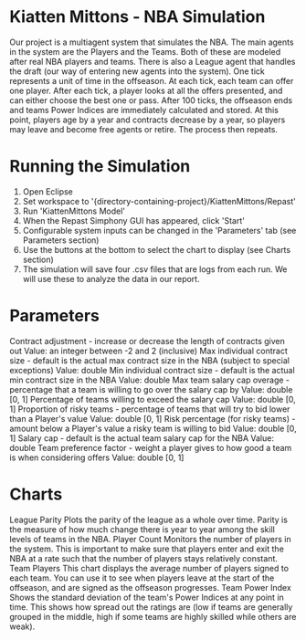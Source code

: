 # Kiatten Mittons - NBA Simulation

Our project is a multiagent system that simulates the NBA. The main agents in the system are the Players and the Teams. Both of these are modeled after real NBA players and teams. There is also a League agent that handles the draft (our way of entering new agents into the system). One tick represents a unit of time in the offseason. At each tick, each team can offer one player. After each tick, a player looks at all the offers presented, and can either choose the best one or pass. After 100 ticks, the offseason ends and teams Power Indices are immediately calculated and stored. At this point, players age by a year and contracts decrease by a year, so players may leave and become free agents or retire. The process then repeats.

Running the Simulation
========================
1. Open Eclipse
2. Set workspace to '{directory-containing-project}/KiattenMittons/Repast'
3. Run 'KiattenMittons Model'
4. When the Repast Simphony GUI has appeared, click 'Start'
5. Configurable system inputs can be changed in the 'Parameters' tab (see Parameters section)
6. Use the buttons at the bottom to select the chart to display (see Charts section)
7. The simulation will save four .csv files that are logs from each run. We will use these to analyze the data in our report.

Parameters
============
Contract adjustment - increase or decrease the length of contracts given out
	Value: an integer between -2 and 2 (inclusive)
Max individual contract size - default is the actual max contract size in the NBA (subject to special exceptions)
	Value: double
Min individual contract size - default is the actual min contract size in the NBA
	Value: double
Max team salary cap overage - percentage that a team is willing to go over the salary cap by
	Value: double [0, 1]
Percentage of teams willing to exceed the salary cap
	Value: double [0, 1]
Proportion of risky teams - percentage of teams that will try to bid lower than a Player's value
	Value: double [0, 1]
Risk percentage (for risky teams) - amount below a Player's value a risky team is willing to bid
	Value: double [0, 1]
Salary cap - default is the actual team salary cap for the NBA
	Value: double
Team preference factor - weight a player gives to how good a team is when considering offers
	Value: double [0, 1]

Charts
========
League Parity
	Plots the parity of the league as a whole over time. Parity is the measure of how much change there is year to year among the skill levels of teams in the NBA.
Player Count
	Monitors the number of players in the system. This is important to make sure that players enter and exit the NBA at a rate such that the number of players stays relatively constant.
Team Players
	This chart displays the average number of players signed to each team. You can use it to see when players leave at the start of the offseason, and are signed as the offseason progresses.
Team Power Index
	Shows the standard deviation of the team's Power Indices at any point in time. This shows how spread out the ratings are (low if teams are generally grouped in the middle, high if some teams are highly skilled while others are weak).

